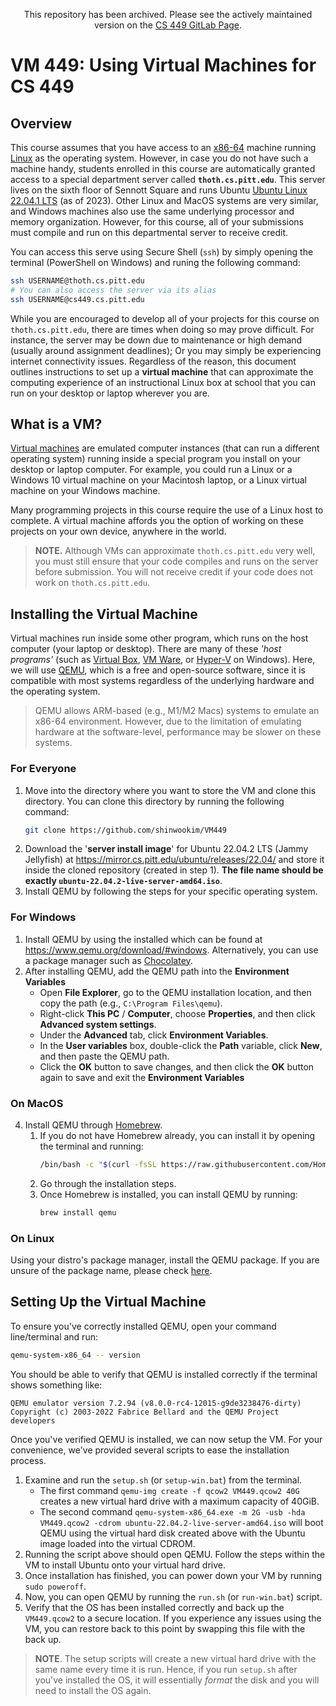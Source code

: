 <p align="center">
	This repository has been archived. Please see the actively maintained version on the <a href="https://gitlab.com/cs0449/VM449">CS 449 GitLab Page</a>.
</p>

# VM 449: Using Virtual Machines for CS 449

## Overview
This course assumes that you have access to an [x86-64](https://en.wikipedia.org/wiki/X86-64) machine running [Linux](https://en.wikipedia.org/wiki/Linux) as the operating system. However, in case you do not have such a machine handy, students enrolled in this course are automatically granted access to a special department server called **`thoth.cs.pitt.edu`**. This server lives on the sixth floor of Sennott Square and runs Ubuntu [Ubuntu Linux 22.04.1 LTS](https://wiki.ubuntu.com/JammyJellyfish) (as of 2023). Other Linux and MacOS systems are very similar, and Windows machines also use the same underlying processor and memory organization. However, for this course, all of your submissions must compile and run on this departmental server to receive credit.

You can access this serve using Secure Shell (`ssh`) by simply opening the terminal (PowerShell on Windows) and runing the following command:
```sh
ssh USERNAME@thoth.cs.pitt.edu
# You can also access the server via its alias
ssh USERNAME@cs449.cs.pitt.edu
```

While you are encouraged to develop all of your projects for this course on `thoth.cs.pitt.edu`, there are times when doing so may prove difficult. For instance, the server may be down due to maintenance or high demand (usually around assignment deadlines); Or you may simply be experiencing internet connectivity issues. Regardless of the reason, this document outlines instructions to set up a **virtual machine** that can approximate the computing experience of an instructional Linux box at school that you can run on your desktop or laptop wherever you are.

## What is a VM?
[Virtual machines](https://en.wikipedia.org/wiki/Virtual_machine) are emulated computer instances (that can run a different operating system) running inside a special program you install on your desktop or laptop computer. For example, you could run a Linux or a Windows 10 virtual machine on your Macintosh laptop, or a Linux virtual machine on your Windows machine.

Many programming projects in this course require the use of a Linux host to complete. A virtual machine affords you the option of working on these projects on your own device, anywhere in the world.

> **NOTE.** Although VMs can approximate `thoth.cs.pitt.edu` very well, you must still ensure that your code compiles and runs on the server before submission. You will not receive credit if your code does not work on `thoth.cs.pitt.edu`.

## Installing the Virtual Machine
Virtual machines run inside some other program, which runs on the host computer (your laptop or desktop). There are many of these *'host programs'* (such as [Virtual Box](https://www.virtualbox.org/), [VM Ware](https://www.vmware.com/), or [Hyper-V](https://learn.microsoft.com/en-us/virtualization/hyper-v-on-windows/about/) on Windows). Here, we will use [QEMU](https://www.qemu.org/), which is a free and open-source software, since it is compatible with most systems regardless of the underlying hardware and the operating system.

> QEMU allows ARM-based (e.g., M1/M2 Macs) systems to emulate an x86-64 environment. However, due to the limitation of emulating hardware at the software-level, performance may be slower on these systems.

### For Everyone
1. Move into the directory where you want to store the VM and clone this directory. You can clone this directory by running the following command:
	```sh
	git clone https://github.com/shinwookim/VM449
	```
2. Download the '**server install image**' for Ubuntu 22.04.2 LTS (Jammy Jellyfish) at https://mirror.cs.pitt.edu/ubuntu/releases/22.04/ and store it inside the cloned repository (created in step 1). **The file name should be exactly `ubuntu-22.04.2-live-server-amd64.iso`**.
3. Install QEMU by following the steps for your specific operating system.

### For Windows
1. Install QEMU by using the installed which can be found at https://www.qemu.org/download/#windows. Alternatively, you can use a package manager such as [Chocolatey](https://chocolatey.org/install).
2. After installing QEMU, add the QEMU path into the **Environment Variables**
	- Open **File Explorer**, go to the QEMU installation location, and then copy the path (e.g., `C:\Program Files\qemu`).
	- Right-click **This PC** / **Computer**, choose **Properties**, and then click **Advanced system settings**.
	- Under the **Advanced** tab, click **Environment Variables**.
	- In the **User variables** box, double-click the **Path** variable, click **New**, and then paste the QEMU path.
	- Click the **OK** button to save changes, and then click the **OK** button again to save and exit the **Environment Variables**


### On MacOS
4. Install QEMU through [Homebrew](https://brew.sh/).
	1. If you do not have Homebrew already, you can install it by opening the terminal and running:
		```sh
		/bin/bash -c "$(curl -fsSL https://raw.githubusercontent.com/Homebrew/install/HEAD/install.sh)"
		```
	2. Go through the installation steps.
	3. Once Homebrew is installed, you can install QEMU by running:
		```sh
		brew install qemu
		```

### On Linux
Using your distro's package manager, install the QEMU package. If you are unsure of the package name, please check [here](https://www.qemu.org/download/#linux).


## Setting Up the Virtual Machine
To ensure you've correctly installed QEMU, open your command line/terminal and run:
```sh
qemu-system-x86_64 -- version
```

You should be able to verify that QEMU is installed correctly if the terminal shows something like:
```
QEMU emulator version 7.2.94 (v8.0.0-rc4-12015-g9de3238476-dirty)
Copyright (c) 2003-2022 Fabrice Bellard and the QEMU Project developers
```
Once you've verified QEMU is installed, we can now setup the VM. For your convenience, we've provided several scripts to ease the installation process.
1. Examine and run the `setup.sh` (or `setup-win.bat`) from the terminal.
   - The first command `qemu-img create -f qcow2 VM449.qcow2 40G` creates a new virtual hard drive with a maximum capacity of 40GiB.
   - The second command `qemu-system-x86_64.exe -m 2G -usb -hda VM449.qcow2 -cdrom ubuntu-22.04.2-live-server-amd64.iso` will boot QEMU using the virtual hard disk created above with the Ubuntu image loaded into the virtual CDROM.
2. Running the script above should open QEMU. Follow the steps within the VM to install Ubuntu onto your virtual hard drive.
3. Once installation has finished, you can power down your VM by running `sudo poweroff`.
4. Now, you can open QEMU by running the `run.sh` (or `run-win.bat`) script.
5. Verify that the OS has been installed correctly and back up the `VM449.qcow2` to a secure location. If you experience any issues using the VM, you can restore back to this point by swapping this file with the back up.
> **NOTE**. The setup scripts will create a new virtual hard drive with the same name every time it is run. Hence, if you run `setup.sh` after you've installed the OS, it will essentially *format* the disk and you will need to install the OS again.
